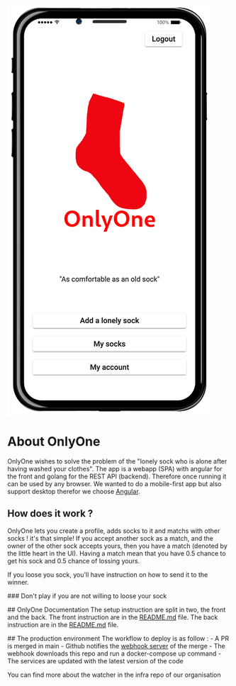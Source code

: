 ![image of the app running on an iphone13](./screenshots/onlyone.png)

# About OnlyOne   
OnlyOne wishes to solve the problem of the "lonely sock who is alone after having washed your clothes".
The app is a webapp (SPA) with angular for the front and golang for the REST API (backend). Therefore once running it can be used by any browser. We wanted to do a mobile-first app but also support desktop therefor we choose [Angular](https://angular.io/).

## How does it work ?
OnlyOne lets you create a profile, adds socks to it and matchs with other socks ! it's that simple!
If you accept another sock as a match, and the owner of the other sock accepts yours, then you have a match (denoted by the little heart in the UI). Having a match mean that you have 0.5 chance to get his sock and 0.5 chance of lossing yours.

If you loose you sock, you'll have instruction on how to send it to the winner.

### Don't play if you are not willing to loose your sock


## OnlyOne Documentation
The setup instruction are split in two, the front and the back.
The front instruction are in the [README.md](./frontend/README.md) file.
The back instruction are in the [README.md](./backend/README.md) file.

## The production environment
The workflow to deploy is as follow : 
    - A PR is merged in main
    - Github notifies the [webhook server](https://github.com/OneSock-inc/Infra) of the merge
    - The webhook downloads this repo and run a docker-compose up command
    - The services are updated with the latest version of the code

You can find more about the watcher in the infra repo of our organisation
